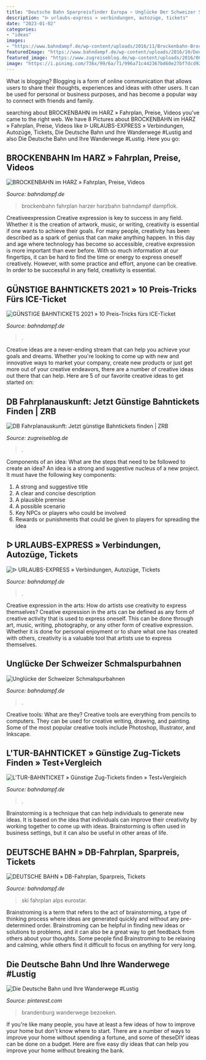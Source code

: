 ```yaml
---
title: "Deutsche Bahn Sparpreisfinder Europa ~ Unglücke Der Schweizer Schmalspurbahnen"
description: "ᐅ urlaubs-express » verbindungen, autozüge, tickets"
date: "2023-01-02"
categories:
- "ideas"
images:
- "https://www.bahndampf.de/wp-content/uploads/2016/11/Brockenbahn-Brockenbahnhof.jpg"
featuredImage: "https://www.bahndampf.de/wp-content/uploads/2016/10/Deutsche-Bahn-ICE-Winter.jpg"
featured_image: "https://www.zugreiseblog.de/wp-content/uploads/2016/06/db-sparpreisfinder.jpg"
image: "https://i.pinimg.com/736x/99/6a/71/996a71c442367bd60e27bf7dcd925941--rail-transport.jpg"
---
```



What is blogging?
Blogging is a form of online communication that allows users to share their thoughts, experiences and ideas with other users. It can be used for personal or business purposes, and has become a popular way to connect with friends and family.

	

		
searching about BROCKENBAHN im HARZ » Fahrplan, Preise, Videos you've came to the right web. We have 8 Pictures about BROCKENBAHN im HARZ » Fahrplan, Preise, Videos like ᐅ URLAUBS-EXPRESS » Verbindungen, Autozüge, Tickets, Die Deutsche Bahn und Ihre Wanderwege #Lustig and also Die Deutsche Bahn und Ihre Wanderwege #Lustig. Here you go:
		
    
## BROCKENBAHN Im HARZ » Fahrplan, Preise, Videos

<img loading=lazy src="https://www.bahndampf.de/wp-content/uploads/2016/11/Brockenbahn-Brockenbahnhof.jpg" onerror="this.onerror=null;this.src='https://tse2.mm.bing.net/th?id=OIP.I-JVZ4Ixr4n-7VNe1nxeSwHaEs&amp;pid=15.1';" alt="BROCKENBAHN im HARZ » Fahrplan, Preise, Videos">

_Source: bahndampf.de_

>brockenbahn fahrplan harzer harzbahn bahndampf dampflok. 

	

Creativeexpression
Creative expression is key to success in any field. Whether it is the creation of artwork, music, or writing, creativity is essential if one wants to achieve their goals. For many people, creativity has been described as a spark of genius that can make anything happen. In this day and age where technology has become so accessible, creative expression is more important than ever before. With so much information at our fingertips, it can be hard to find the time or energy to express oneself creatively. However, with some practice and effort, anyone can be creative. In order to be successful in any field, creativity is essential.

    
## GÜNSTIGE BAHNTICKETS 2021 » 10 Preis-Tricks Fürs ICE-Ticket

<img loading=lazy src="https://www.bahndampf.de/wp-content/uploads/2017/12/ICE-Sommer.jpg" onerror="this.onerror=null;this.src='https://tse1.mm.bing.net/th?id=OIP.oU_H3LgHwb7pDpLP0HJvVQHaDq&amp;pid=15.1';" alt="GÜNSTIGE BAHNTICKETS 2021 » 10 Preis-Tricks fürs ICE-Ticket">

_Source: bahndampf.de_

>. 

	

Creative ideas are a never-ending stream that can help you achieve your goals and dreams. Whether you're looking to come up with new and innovative ways to market your company, create new products or just get more out of your creative endeavors, there are a number of creative ideas out there that can help. Here are 5 of our favorite creative ideas to get started on: 

    
## DB Fahrplanauskunft: Jetzt Günstige Bahntickets Finden | ZRB

<img loading=lazy src="https://www.zugreiseblog.de/wp-content/uploads/2016/06/db-sparpreisfinder.jpg" onerror="this.onerror=null;this.src='https://tse3.mm.bing.net/th?id=OIP.hpZ6jh2ajS81aHd9C_MSuwHaE8&amp;pid=15.1';" alt="DB Fahrplanauskunft: Jetzt günstige Bahntickets finden | ZRB">

_Source: zugreiseblog.de_

>. 

	

Components of an idea: What are the steps that need to be followed to create an idea?
An idea is a strong and suggestive nucleus of a new project. It must have the following key components:
1. A strong and suggestive title 
2. A clear and concise description 
3. A plausible premise 
4. A possible scenario 
5. Key NPCs or players who could be involved 
6. Rewards or punishments that could be given to players for spreading the idea 

    
## ᐅ URLAUBS-EXPRESS » Verbindungen, Autozüge, Tickets

<img loading=lazy src="https://www.bahndampf.de/wp-content/uploads/2020/06/Urlaubs-Express-Abteilwagen-1.-Klasse.jpg" onerror="this.onerror=null;this.src='https://tse1.mm.bing.net/th?id=OIP.DOzLPftmuk0-LS0ji9kj5QHaE8&amp;pid=15.1';" alt="ᐅ URLAUBS-EXPRESS » Verbindungen, Autozüge, Tickets">

_Source: bahndampf.de_

>. 

	

Creative expression in the arts: How do artists use creativity to express themselves?
Creative expression in the arts can be defined as any form of creative activity that is used to express oneself. This can be done through art, music, writing, photography, or any other form of creative expression. Whether it is done for personal enjoyment or to share what one has created with others, creativity is a valuable tool that artists use to express themselves.

    
## Unglücke Der Schweizer Schmalspurbahnen

<img loading=lazy src="https://www.bahndampf.de/wp-content/uploads/2015/11/Eisenbahnunfall_von_Fiesch.jpg" onerror="this.onerror=null;this.src='https://tse4.mm.bing.net/th?id=OIP.K3muLhdISMmRpJA4YLleXwHaFj&amp;pid=15.1';" alt="Unglücke der Schweizer Schmalspurbahnen">

_Source: bahndampf.de_

>. 

	

Creative tools: What are they?
Creative tools are everything from pencils to computers. They can be used for creative writing, drawing, and painting. Some of the most popular creative tools include Photoshop, Illustrator, and Inkscape.

    
## L&#039;TUR-BAHNTICKET » Günstige Zug-Tickets Finden » Test+Vergleich

<img loading=lazy src="https://www.bahndampf.de/wp-content/uploads/2015/11/Deutsche-Bahn-ICE3-Würzburg-720x340.jpg" onerror="this.onerror=null;this.src='https://tse2.mm.bing.net/th?id=OIP.KEDCxpY9pKKchmZQAICghgHaDf&amp;pid=15.1';" alt="L&#039;TUR-BAHNTICKET » Günstige Zug-Tickets finden » Test+Vergleich">

_Source: bahndampf.de_

>. 

	

Brainstorming is a technique that can help individuals to generate new ideas. It is based on the idea that individuals can improve their creativity by working together to come up with ideas. Brainstorming is often used in business settings, but it can also be useful in other areas of life.

    
## DEUTSCHE BAHN » DB-Fahrplan, Sparpreis, Tickets

<img loading=lazy src="https://www.bahndampf.de/wp-content/uploads/2016/10/Deutsche-Bahn-ICE-Winter.jpg" onerror="this.onerror=null;this.src='https://tse1.mm.bing.net/th?id=OIP.XYtdWJNkV7hktP-50f4rnwHaE8&amp;pid=15.1';" alt="DEUTSCHE BAHN » DB-Fahrplan, Sparpreis, Tickets">

_Source: bahndampf.de_

>ski fahrplan alps eurostar. 

	

Brainstroming is a term that refers to the act of brainstorming, a type of thinking process where ideas are generated quickly and without any pre-determined order. Brainstroming can be helpful in finding new ideas or solutions to problems, and it can also be a great way to get feedback from others about your thoughts. Some people find Brainstroming to be relaxing and calming, while others find it difficult to focus on anything for very long.

    
## Die Deutsche Bahn Und Ihre Wanderwege #Lustig

<img loading=lazy src="https://i.pinimg.com/736x/99/6a/71/996a71c442367bd60e27bf7dcd925941--rail-transport.jpg" onerror="this.onerror=null;this.src='https://tse4.mm.bing.net/th?id=OIP.TjMxPyjtH91Qr-m-_w-JgQHaKe&amp;pid=15.1';" alt="Die Deutsche Bahn und Ihre Wanderwege #Lustig">

_Source: pinterest.com_

>brandenburg wanderwege bezoeken. 

	

If you're like many people, you have at least a few ideas of how to improve your home but don't know where to start. There are a number of ways to improve your home without spending a fortune, and some of theseDIY ideas can be done on a budget. Here are five easy diy ideas that can help you improve your home without breaking the bank.

